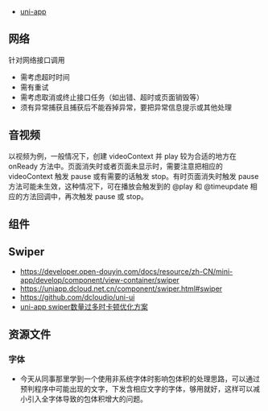 - [uni-app](https://www.dcloud.io/)

## 网络
针对网络接口调用
- 需考虑超时时间
- 需有重试
- 需考虑取消或终止接口任务（如出错、超时或页面销毁等）
- 须有异常捕获且捕获后不能吞掉异常，要把异常信息提示或其他处理

## 音视频
以视频为例，一般情况下，创建 videoContext 并 play 较为合适的地方在 onReady 方法中。页面消失时或者页面未显示时，需要注意把相应的 videoContext 触发 pause 或有需要的话触发 stop。有时页面消失时触发 pause 方法可能未生效，这种情况下，可在播放会触发到的 @play 和 @timeupdate 相应的方法回调中，再次触发 pause 或 stop。
## 组件
## Swiper

- https://developer.open-douyin.com/docs/resource/zh-CN/mini-app/develop/component/view-container/swiper
- https://uniapp.dcloud.net.cn/component/swiper.html#swiper
- https://github.com/dcloudio/uni-ui
- [uni-app swiper数量过多时卡顿优化方案](https://blog.csdn.net/weixin_38946164/article/details/122967037)


## 资源文件
### 字体
- 今天从同事那里学到一个使用非系统字体时影响包体积的处理思路，可以通过预判程序中可能出现的文字，下发含相应文字的字体，够用就好，这样可以减小引入全字体导致的包体积增大的问题。